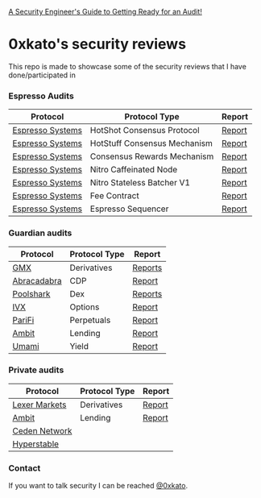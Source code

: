 [A Security Engineer's Guide to Getting Ready for an Audit!](https://www.0xkato.xyz/Get-ready-for-an-audit/)

# 0xkato's security reviews

This repo is made to showcase some of the security reviews that I have done/participated in

### Espresso Audits
| Protocol | Protocol Type | Report |
| ---- |  ---------| ---------|
| [Espresso Systems](https://www.espressosys.com/) | HotShot Consensus Protocol | [Report](https://github.com/0xkato/Portfolio/blob/main/Espresso/HotShot/EspressoHotshot2024.pdf)
| [Espresso Systems](https://www.espressosys.com/) | HotStuff Consensus Mechanism | [Report](https://github.com/0xkato/Portfolio/blob/main/Espresso/HotShot/EspressoHotstuff22025.pdf)
| [Espresso Systems](https://www.espressosys.com/) | Consensus Rewards Mechanism | [Report](https://github.com/0xkato/Portfolio/blob/main/Espresso/HotShot/Rewards2025.pdf)
| [Espresso Systems](https://www.espressosys.com/) | Nitro Caffeinated Node | [Report](https://github.com/0xkato/Portfolio/blob/main/Espresso/Integration/EspressoNitroCaffeinatedNode2025.pdf)
| [Espresso Systems](https://www.espressosys.com/) | Nitro Stateless Batcher V1 | [Report](https://github.com/0xkato/Portfolio/blob/main/Espresso/Integration/StatelessBatcherV12025.pdf)
| [Espresso Systems](https://www.espressosys.com/) | Fee Contract | [Report](https://github.com/0xkato/Portfolio/blob/main/Espresso/Sequencer/EspressoFeeContract2024.pdf)
| [Espresso Systems](https://www.espressosys.com/) | Espresso Sequencer | [Report](https://github.com/0xkato/Portfolio/blob/main/Espresso/Sequencer/EspressoSequencer2024.pdf)

### Guardian audits

| Protocol | Protocol Type | Report |
| ---- |  ---------| ---------|
| [GMX](https://gmx.io/#/) | Derivatives | [Reports](Guardian/GMX)
| [Abracadabra](https://abracadabra.money/) | CDP | [Report](https://github.com/0xkato/Portfolio/blob/main/Guardian/11-14-2023_Abracadabra_GMXV2.pdf)
| [Poolshark](https://www.poolshark.fi/) | Dex | [Reports](Guardian/Poolshark)
| [IVX](https://www.ivx.fi/) | Options | [Report](https://github.com/0xkato/Portfolio/blob/main/Guardian/09-13-2023-IVX.pdf)
| [PariFi](https://parifi.org/) | Perpetuals | [Report](https://github.com/0xkato/Portfolio/blob/main/Guardian/09-03-2023-PariFi.pdf)
| [Ambit](https://ambit.finance/) | Lending | [Report](https://github.com/0xkato/Portfolio/blob/main/Guardian/2023-12-06_Ambit.pdf)
| [Umami](https://umami.finance/) | Yield | [Report](https://github.com/0xkato/Portfolio/blob/main/Guardian/2024-01-10_Umami.pdf)

### Private audits

| Protocol | Protocol Type | Report |
| ---- |  ---------| ---------|
| [Lexer Markets](https://www.lexer.markets/) | Derivatives | [Report](https://github.com/0xkato/Portfolio/blob/main/Solo/Security_Review_Lexer_Markets_Final_Report.pdf)
| [Ambit](https://ambit.finance/) | Lending | [Report](https://docs.ambit.finance/audits/0xweiss-feb24.pdf)
| [Ceden Network](https://ceden.network/) |  | 
| [Hyperstable](https://hyperstable.xyz/) |  | 

### Contact

If you want to talk security I can be reached [@0xkato](http://twitter.com/0xkato).
